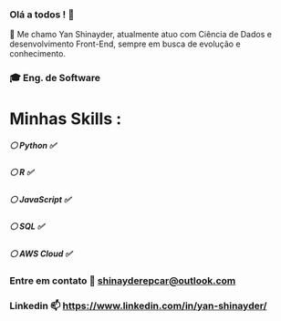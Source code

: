 ### Olá a todos ! 👋

 :large_blue_diamond: Me chamo Yan Shinayder, atualmente atuo com Ciência de Dados e desenvolvimento Front-End, sempre em busca de evolução e conhecimento.
 ### :mortar_board: Eng. de Software 
 # Minhas Skills : 
 ##### :white_circle: Python :white_check_mark:
 ##### :white_circle: R :white_check_mark:
 ##### :white_circle: JavaScript :white_check_mark:
 ##### :white_circle: SQL :white_check_mark:
 ##### :white_circle: AWS Cloud :white_check_mark:
  
 ### Entre em contato :email: shinayderepcar@outlook.com
 ### Linkedin :mailbox: https://www.linkedin.com/in/yan-shinayder/

<!--
**yanshinayder/yanshinayder** is a ✨ _special_ ✨ repository because its `README.md` (this file) appears on your GitHub profile.

Here are some ideas to get you started:

- 🔭 I’m currently working on ...
- 🌱 I’m currently learning ...
- 👯 I’m looking to collaborate on ...
- 🤔 I’m looking for help with ...
- 💬 Ask me about ...
- 📫 How to reach me: ...
- 😄 Pronouns: ...
- ⚡ Fun fact: ...
-->
